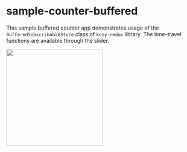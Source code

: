 # sample-counter-buffered

This sample buffered counter app demonstrates usage of the `BufferedSubscribableStore` class of `kozy-redux` library. The time-travel functions are available through the slider.

<img src="https://github.com/rozag/kozy-redux/blob/master/sample-counter-buffered/static/screenshot.png" width="256">